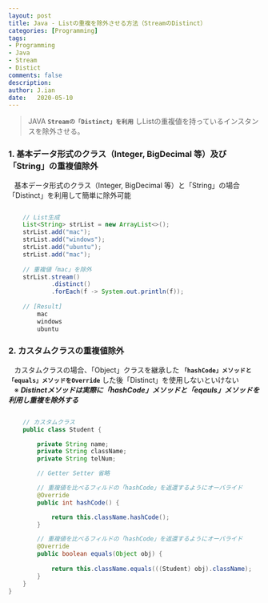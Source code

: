 ```yaml
---
layout: post
title: Java - Listの重複を除外させる方法（StreamのDistinct）
categories: [Programming]
tags: 
- Programming
- Java
- Stream
- Distict
comments: false
description:
author: J.ian
date:   2020-05-10
---
```


<input type="hidden" id="categoryName" value="Programming" />
<input type="hidden" id="postedDate" value="2020-05-10" />

> JAVA **`Streamの「Distinct」を利用`** しListの重複値を持っているインスタンスを除外させる。

### 1. 基本データ形式のクラス（Integer, BigDecimal 等）及び「String」の重複値除外
&nbsp;&nbsp; 基本データ形式のクラス（Integer, BigDecimal 等）と「String」の場合「Distinct」を利用して簡単に除外可能    
 
```java

    // List生成
    List<String> strList = new ArrayList<>();
    strList.add("mac");
    strList.add("windows");
    strList.add("ubuntu");
    strList.add("mac");
    
    // 重複値「mac」を除外
    strList.stream()
            .distinct()
            .forEach(f -> System.out.println(f));
    
    // [Result] 
        mac
        windows
        ubuntu
```
       
      

### 2. カスタムクラスの重複値除外
&nbsp;&nbsp; カスタムクラスの場合、「Object」クラスを継承した **`「hashCode」メソッドと「equals」メソッドをOverride`** した後「Distinct」を使用しないといけない      
&nbsp;&nbsp; ※ ***Distinctメソッドは実際に「hashCode」メソッドと「eqauls」メソッドを利用し重複を除外する***      

```java

    // カスタムクラス
    public class Student {

        private String name;
        private String className;
        private String telNum;

        // Getter Setter 省略

        // 重複値を比べるフィルドの「hashCode」を返還するようにオーバライド
        @Override
        public int hashCode() {

            return this.className.hashCode();
        }

        // 重複値を比べるフィルドの「hashCode」を返還するようにオーバライド
        @Override
        public boolean equals(Object obj) {
            
            return this.className.equals(((Student) obj).className);
        }
    }
}
    
```
       
      

